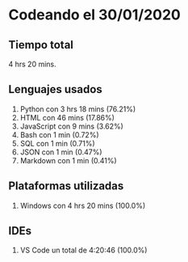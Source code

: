 # Codeando el 30/01/2020

## Tiempo total
4 hrs 20 mins.

## Lenguajes usados
1. Python con 3 hrs 18 mins (76.21%)
1. HTML con 46 mins (17.86%)
1. JavaScript con 9 mins (3.62%)
1. Bash con 1 min (0.72%)
1. SQL con 1 min (0.71%)
1. JSON con 1 min (0.47%)
1. Markdown con 1 min (0.41%)

## Plataformas utilizadas
1. Windows con 4 hrs 20 mins (100.0%)

## IDEs
1. VS Code un total de 4:20:46 (100.0%)
